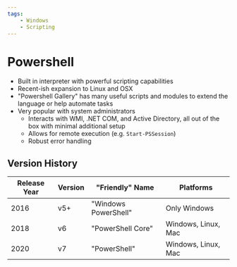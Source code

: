 ```yaml
---
tags:
    - Windows
    - Scripting
---
```


# Powershell

- Built in interpreter with powerful scripting capabilities
- Recent-ish expansion to Linux and OSX
- "Powershell Gallery" has many useful scripts and modules to extend the language or help automate tasks
- Very popular with system administrators
    - Interacts with WMI, .NET COM, and Active Directory, all out of the box with minimal additional setup
    - Allows for remote execution (e.g. `Start-PSSession`)
    - Robust error handling

## Version History

| Release Year | Version | "Friendly" Name | Platforms |
| ------------ | ------- | --------------- | --------- |
| 2016 | v5+ | "Windows PowerShell" | Only Windows |
| 2018 | v6 | "PowerShell Core" | Windows, Linux, Mac |
| 2020 | v7 | "PowerShell" | Windows, Linux, Mac |

